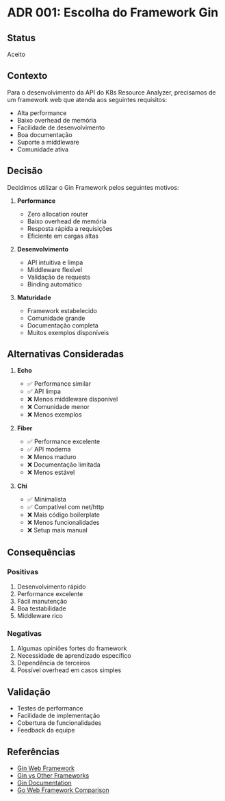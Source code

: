 # ADR 001: Escolha do Framework Gin

## Status
Aceito

## Contexto
Para o desenvolvimento da API do K8s Resource Analyzer, precisamos de um framework web que atenda aos seguintes requisitos:
- Alta performance
- Baixo overhead de memória
- Facilidade de desenvolvimento
- Boa documentação
- Suporte a middleware
- Comunidade ativa

## Decisão
Decidimos utilizar o Gin Framework pelos seguintes motivos:

1. **Performance**
   - Zero allocation router
   - Baixo overhead de memória
   - Resposta rápida a requisições
   - Eficiente em cargas altas

2. **Desenvolvimento**
   - API intuitiva e limpa
   - Middleware flexível
   - Validação de requests
   - Binding automático

3. **Maturidade**
   - Framework estabelecido
   - Comunidade grande
   - Documentação completa
   - Muitos exemplos disponíveis

## Alternativas Consideradas

1. **Echo**
   - ✅ Performance similar
   - ✅ API limpa
   - ❌ Menos middleware disponível
   - ❌ Comunidade menor
   - ❌ Menos exemplos

2. **Fiber**
   - ✅ Performance excelente
   - ✅ API moderna
   - ❌ Menos maduro
   - ❌ Documentação limitada
   - ❌ Menos estável

3. **Chi**
   - ✅ Minimalista
   - ✅ Compatível com net/http
   - ❌ Mais código boilerplate
   - ❌ Menos funcionalidades
   - ❌ Setup mais manual

## Consequências

### Positivas
1. Desenvolvimento rápido
2. Performance excelente
3. Fácil manutenção
4. Boa testabilidade
5. Middleware rico

### Negativas
1. Algumas opiniões fortes do framework
2. Necessidade de aprendizado específico
3. Dependência de terceiros
4. Possível overhead em casos simples

## Validação
- Testes de performance
- Facilidade de implementação
- Cobertura de funcionalidades
- Feedback da equipe

## Referências
- [Gin Web Framework](https://github.com/gin-gonic/gin)
- [Gin vs Other Frameworks](https://github.com/gin-gonic/gin#benchmarks)
- [Gin Documentation](https://gin-gonic.com/docs/)
- [Go Web Framework Comparison](https://github.com/mingrammer/go-web-framework-stars) 